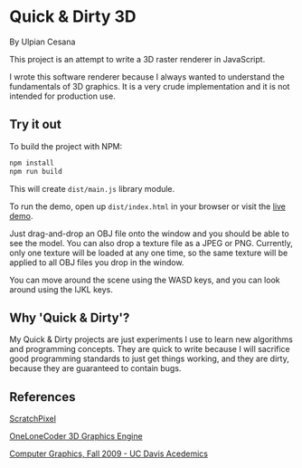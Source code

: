 # Quick & Dirty 3D

By Ulpian Cesana

This project is an attempt to write a 3D raster renderer in JavaScript. 

I wrote this software renderer because I always wanted to understand the fundamentals of 3D graphics. It is a very crude implementation and it is not
 intended for production use. 

## Try it out

To build the project with NPM:

```bash
npm install
npm run build
```

This will create `dist/main.js` library module. 

To run the demo, open up `dist/index.html` in your browser or visit the [live demo](http://users.tpg.com.au/ucesana/projects/qd3d/).

Just drag-and-drop an OBJ file onto the window and you should be able to see the model. You can also drop a texture file as a JPEG or PNG. Currently, only
 one texture will be loaded at any one time, so the same texture will be applied to all OBJ files you drop in the window.

You can move around the scene using the WASD keys, and you can look around using the IJKL keys.

## Why 'Quick & Dirty'?

My Quick & Dirty projects are just experiments I use to learn new algorithms and programming concepts. They are quick to write because I will sacrifice good
 programming standards to just get things working, and they are dirty, because they are guaranteed to contain bugs.

## References

[ScratchPixel](https://www.scratchapixel.com/) 

[OneLoneCoder 3D Graphics Engine](https://www.onelonecoder.com/projects.html)

[Computer Graphics, Fall 2009 - UC Davis Acedemics](https://www.youtube.com/playlist?list=PL_w_qWAQZtAZhtzPI5pkAtcUVgmzdAP8g)
